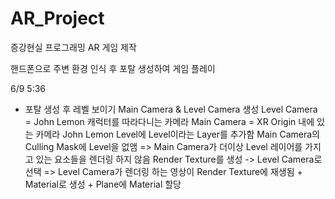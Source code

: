 # AR_Project
증강현실 프로그래밍 AR 게임 제작

핸드폰으로 주변 환경 인식 후 포탈 생성하여 게임 플레이

6/9 5:36
- 포탈 생성 후 레벨 보이기
  Main Camera & Level Camera 생성
  Level Camera = John Lemon 캐럭터를 따라다니는 카메라
  Main Camera = XR Origin 내에 있는 카메라
  John Lemon Level에 Level이라는 Layer를 추가함
  Main Camera의 Culling Mask에 Level을 없앰 => Main Camera가 더이상 Level 레이어를 가지고 있는 요소들을 렌더링 하지 않음
  Render Texture를 생성 -> Level Camera로 선택 => Level Camera가 렌더링 하는 영상이 Render Texture에 재생됨 + Material로 생성 + Plane에 Material 할당
